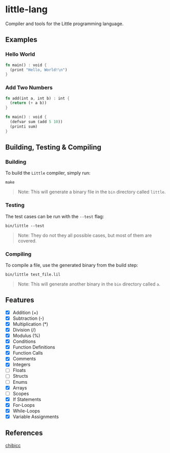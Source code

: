 # little-lang
Compiler and tools for the Little programming language.

## Examples
### Hello World
```rs
fn main() : void {
  (print "Hello, World!\n")
}
```
### Add Two Numbers
```rs
fn add(int a, int b) : int {
  (return (+ a b))
}

fn main() : void {
  (defvar sum (add 5 10))
  (printi sum)
}
```
## Building, Testing & Compiling
### Building
To build the `Little` compiler, simply run:
```
make
```
> Note: This will generate a binary file in the `bin` directory called `little`.
### Testing
The test cases can be run with the `--test` flag:
```
bin/little --test
```
> Note: They do not they all possible cases, but most of them are covered.
### Compiling
To compile a file, use the generated binary from the build step:
```
bin/little test_file.lil
```
> Note: This will generate another binary in the `bin` directory called `a`.

## Features
- [x] Addition (+)
- [x] Subtraction (-)
- [x] Multiplication (*)
- [x] Division (/)
- [x] Modulus (%)
- [x] Conditions
- [x] Function Definitions
- [x] Function Calls
- [x] Comments
- [x] Integers
- [ ] Floats
- [ ] Structs
- [ ] Enums
- [x] Arrays
- [ ] Scopes
- [x] If Statements
- [x] For-Loops
- [x] While-Loops
- [x] Variable Assignments

## References

[chibicc](https://github.com/rui314/chibicc/)
